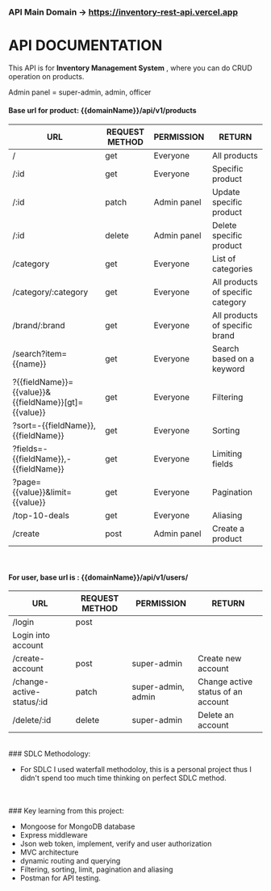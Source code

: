 ### API Main Domain -> https://inventory-rest-api.vercel.app

# **API DOCUMENTATION**

This API is for **Inventory Management System** , where you can do CRUD operation on products.

Admin panel = super-admin, admin, officer

#### Base url for product: {{domainName}}/api/v1/products

| **URL**                                              | **REQUEST METHOD** | **PERMISSION** | **RETURN**                        |
| ---------------------------------------------------- | ------------------ | -------------- | --------------------------------- |
| /                                                    | get                | Everyone       | All products                      |
| /:id                                                 | get                | Everyone       | Specific product                  |
| /:id                                                 | patch              | Admin panel    | Update specific product           |
| /:id                                                 | delete             | Admin panel    | Delete specific product           |
| /category                                            | get                | Everyone       | List of categories                |
| /category/:category                                  | get                | Everyone       | All products of specific category |
| /brand/:brand                                        | get                | Everyone       | All products of specific brand    |
| /search?item={{name}}                                | get                | Everyone       | Search based on a keyword         |
| ?{{fieldName}}={{value}}&{{fieldName}}[gt]={{value}} | get                | Everyone       | Filtering                         |
| ?sort=-{{fieldName}},{{fieldName}}                   | get                | Everyone       | Sorting                           |
| ?fields=-{{fieldName}},-{{fieldName}}                | get                | Everyone       | Limiting fields                   |
| ?page={{value}}&limit={{value}}                      | get                | Everyone       | Pagination                        |
| /top-10-deals                                        | get                | Everyone       | Aliasing                          |
| /create                                              | post               | Admin panel    | Create a product                  |

<br/>

#### For user, base url is **:** {{domainName}}/api/v1/users/

| **URL**                   | **REQUEST METHOD** | **PERMISSION**     | **RETURN**                         |
| ------------------------- | ------------------ | ------------------ | ---------------------------------- |
| /login                    | post               |
| Login into account        |
| /create-account           | post               | super-admin        | Create new account                 |
| /change-active-status/:id | patch              | super-admin, admin | Change active status of an account |
| /delete/:id               | delete             | super-admin        | Delete an account                  |

<br/>
### SDLC Methodology:

- For SDLC I used waterfall methodoloy, this is a personal project thus I didn't spend too much time thinking on perfect SDLC method.

<br/>
<br/>
### Key learning from this project:

- Mongoose for MongoDB database
- Express middleware
- Json web token, implement, verify and user authorization
- MVC architecture
- dynamic routing and querying
- Filtering, sorting, limit, pagination and aliasing
- Postman for API testing.
